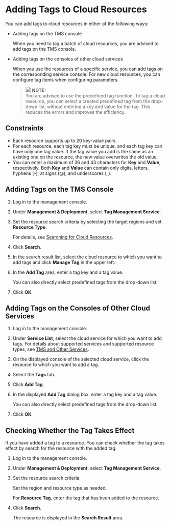# Adding Tags to Cloud Resources<a name="EN-US_TOPIC_0141727043"></a>

You can add tags to cloud resources in either of the following ways:

-   Adding tags on the TMS console

    When you need to tag a batch of cloud resources, you are advised to add tags on the TMS console.

-   Adding tags on the consoles of other cloud services

    When you use the resources of a specific service, you can add tags on the corresponding service console. For new cloud resources, you can configure tag items when configuring parameters.

    >![](/images/icon-note.gif) **NOTE:**   
    >You are advised to use the predefined tag function. To tag a cloud resource, you can select a created predefined tag from the drop-down list, without entering a key and value for the tag. This reduces the errors and improves the efficiency.  


## Constraints<a name="section9880516201215"></a>

-   Each resource supports up to 20 key-value pairs.
-   For each resource, each tag key must be unique, and each tag key can have only one tag value. If the tag value you add is the same as an existing one on the resource, the new value overwrites the old value.
-   You can enter a maximum of 36 and 43 characters for  **Key**  and  **Value**, respectively. Both  **Key**  and  **Value**  can contain only digits, letters, hyphens \(-\), at signs \(@\), and underscores \(\_\).

## Adding Tags on the TMS Console<a name="section13570183143420"></a>

1.  Log in to the management console.
2.  Under  **Management & Deployment**, select  **Tag Management Service**.
3.  Set the resource search criteria by selecting the target regions and set  **Resource Type**.

    For details, see  [Searching for Cloud Resources](searching-for-cloud-resources.md).

4.  Click  **Search**.
5.  In the search result list, select the cloud resource to which you want to add tags and click  **Manage Tag**  in the upper left.
6.  In the  **Add Tag**  area, enter a tag key and a tag value.

    You can also directly select predefined tags from the drop-down list.

7.  Click  **OK**.

## Adding Tags on the Consoles of Other Cloud Services<a name="section1279311471919"></a>

1.  Log in to the management console.
2.  Under  **Service List**, select the cloud service for which you want to add tags. For details about supported services and supported resource types, see  [TMS and Other Services](tms-and-other-services.md).
3.  On the displayed console of the selected cloud service, click the resource to which you want to add a tag.
4.  Select the  **Tags**  tab.
5.  Click  **Add Tag**.
6.  In the displayed  **Add Tag**  dialog box, enter a tag key and a tag value.

    You can also directly select predefined tags from the drop-down list.

7.  Click  **OK**.

## Checking Whether the Tag Takes Effect<a name="section4882165672410"></a>

If you have added a tag to a resource. You can check whether the tag takes effect by search for the resource with the added tag.

1.  Log in to the management console.
2.  Under  **Management & Deployment**, select  **Tag Management Service**.
3.  Set the resource search criteria.

    Set the region and resource type as needed.

    For  **Resource Tag**, enter the tag that has been added to the resource.

4.  Click  **Search**.

    The resource is displayed in the  **Search Result**  area.


